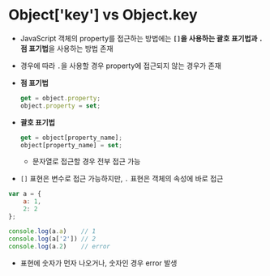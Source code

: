 #  Object['key'] vs Object.key

- JavaScript 객체의 property를 접근하는 방법에는 **`[]`을 사용하는 괄호 표기법과 `.` 점 표기법**을 사용하는 방법 존재
- 경우에 따라 `.`을 사용할 경우 property에 접근되지 않는 경우가 존재

- **점 표기법**

  ```javascript
  get = object.property;
  object.property = set;
  ```

- **괄호 표기법**

  ```javascript
  get = object[property_name];
  object[property_name] = set;
  ```

  - 문자열로 접근할 경우 전부 접근 가능

- `[]` 표현은 변수로 접근 가능하지만, `.` 표현은 객체의 속성에 바로 접근

```javascript
var a = {
    a: 1,
    2: 2
};

console.log(a.a)	// 1
console.log(a['2'])	// 2
console.log(a.2)	// error
```

- 표현에 숫자가 먼자 나오거나, 숫자인 경우 error 발생